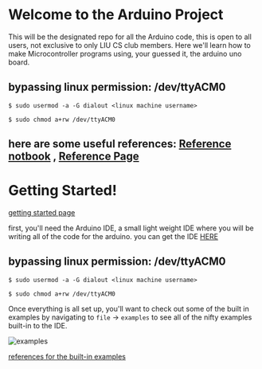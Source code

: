# Welcome to the Arduino Project


This will be the designated repo for all the Arduino code, this is open to all users, not exclusive to only LIU CS club members. Here we'll learn how to make Microcontroller programs using, your guessed it, the arduino uno board.

## bypassing linux permission: /dev/ttyACM0

`$ sudo usermod -a -G dialout <linux machine username>`

`$ sudo chmod a+rw /dev/ttyACM0`

## here are some useful references: [Reference notbook](http://playground.arduino.cc/uploads/Main/arduino_notebook_v1-1.pdf) , [Reference Page](https://www.arduino.cc/en/Reference/HomePage)

# Getting Started!

[getting started page](https://www.arduino.cc/en/Guide/HomePage)

first, you'll need the Arduino IDE, a small light weight IDE where you will be writing all of the code for the arduino. you can get the IDE [HERE](https://www.arduino.cc/en/Main/Software)

## bypassing linux permission: /dev/ttyACM0

`$ sudo usermod -a -G dialout <linux machine username>`

`$ sudo chmod a+rw /dev/ttyACM0`

Once everything is all set up, you'll want to check out some of the built in examples by navigating to `file` → `examples` to see all of the nifty examples  built-in to the IDE. 

![examples](https://www.arduino.cc/en/uploads/Tutorial/built_in_examples.svg)

[references for the built-in examples](https://www.arduino.cc/en/Tutorial/BuiltInExamples)
